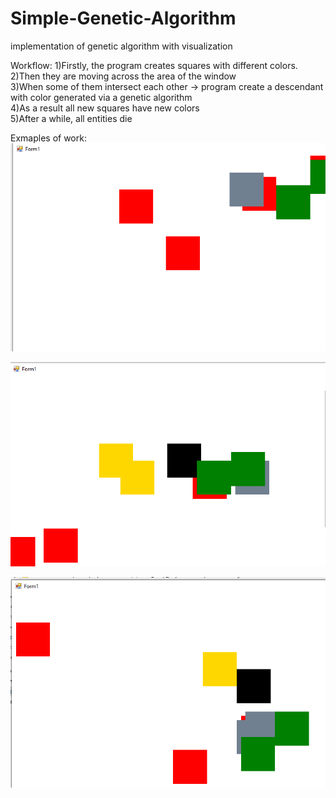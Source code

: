 # Simple-Genetic-Algorithm
implementation of genetic algorithm with visualization

Workflow:
1)Firstly, the program creates squares with different colors.  
2)Then they are moving across the area of the window  
3)When some of them intersect each other -> program create a descendant with color generated via a genetic algorithm  
4)As a result all new squares have new colors  
5)After a while, all entities die  


Exmaples of work:<br/>
![Screenshot](Results/Screenshot-1GA.png)

![Screenshot](Results/Screenshot-2GA.png)

![Screenshot](Results/Screenshot-3GA.png)
